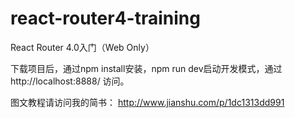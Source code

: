 # react-router4-training
React Router 4.0入门（Web Only）

下载项目后，通过npm install安装，npm run dev启动开发模式，通过http://localhost:8888/ 访问。

图文教程请访问我的简书：
http://www.jianshu.com/p/1dc1313dd991
